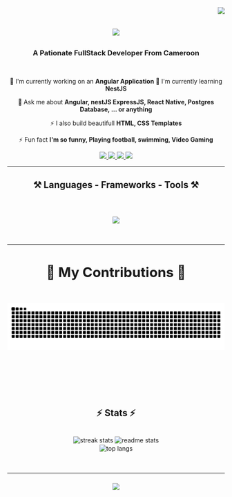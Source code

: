 <img align="right" src="https://visitor-badge.laobi.icu/badge?page_id=mawalou14.mawalou14&format=true" />

<h1 align="center" >
  <a href="https://git.io/typing-svg">
    <img src="https://readme-typing-svg.demolab.com/?font=Righteous&size=35&center=true&vCenter=true&width=500&height=70&duration=4000&lines=Hi+There+Welcome!+👋;I'm+mawalou14!" />
  </a>
</h1>

<h3 align="center">A Pationate FullStack Developer From Cameroon</h3>

<br/>

<div align="center">
  
  🔭 I'm currently working on an **Angular Application**
  🌱 I'm currently learning **NestJS**
  
  💬 Ask me about **Angular, nestJS ExpressJS, React Native, Postgres Database, ... or anything**

  ⚡ I also build beautifull **HTML, CSS Templates**

  ⚡ Fun fact **I'm so funny, Playing football, swimming, Video Gaming**  
  
</div>

<div align="center">
  <a href="mailto:mohamadou.awalou@africaleadcorporation.com">
    <img src="https://img.shields.io/badge/Gmail-D14836?style=for-the-badge&logo=gmail&logoColor=white"/>
  </a>
  
   <a href="https://github.com/mawalou14">
    <img src="https://img.shields.io/badge/GitHub-100000?style=for-the-badge&logo=github&logoColor=white"/>
  </a>
   <a href="https://www.linkedin.com/in/mawalou14">
    <img src="https://img.shields.io/badge/LinkedIn-0077B5?style=for-the-badge&logo=linkedin&logoColor=white"/>
  </a>
  
   <a href="https://pin.it/2hQBuyo">
    <img src="https://img.shields.io/badge/Pinterest-%23E60023.svg?&style=for-the badge&logo=Pinterest&logoColor=white"/>
  </a>
</div>
<hr />
<h2 align="center">⚒️ Languages - Frameworks - Tools ⚒️<h2>
  <br />
  <div align="center">
    <a href="https://skillicons.dev">
      <img align="center" src="https://skillicons.dev/icons?i=css,html,js,php,ts,bootstrap,angular,nestjs,nodejs,react,git,github,docker,figma,firebase,heroku,kubernetes,mongodb,mysql,netlify,nodejs,ps,postgres,postman,vscode,wordpress,androidstudio,githubactions&perline=8" />
      <br/>
      </a>
  </div>

  <br/>

  <hr />
<div align="center">
  <h2>🐍 My Contributions 🐍</h2>

  <br>
  <img alt="snake eating my contributions" src="https://raw.githubusercontent.com/mawalou14/mawalou14/output/github-contribution-grid-snake.svg" />

  <br/><br/><br/>
</div>

<h2 align="center">⚡ Stats ⚡ </h2>
<br>
<div align="center">
  <img width=390 src="https://streak-stats.demolab.com/?user=mawalou14&count_private=true&theme=radical&border_radius=10" alt="streak stats" />
  <img width=390 src="https://github-readme-stats.vercel.app/api?username=mawalou14&count_private=true&count_public=true&count_all=true&show_icons=true&theme=radical&rank_icon=github&border_radius=10" alt="readme stats" />
  <br/>
  <img width=325 align="center" src="https://github-readme-stats.vercel.app/api/top-langs/?username=mawalou14&langs_count=10&layout=compact&theme=radical&border_radius=10&size_weight=0.5&count_weight=0.5&exclude_repo=github-readme-stats" alt="top langs" />
</div>

<br/>
<br/>

<hr/>

<h3 align="center">
  <a href="https://git.io/typing-svg">
   <img src="https://readme-typing-svg.demolab.com/?font=Righteous&size=35&center=true&vCenter=true&width=500&height=70&duration=4000&lines=Thanks+For+Visiting!+👋;I'm+always+Down+To+Collab+:)" />
  </a>
</h3>
<br/>







  
